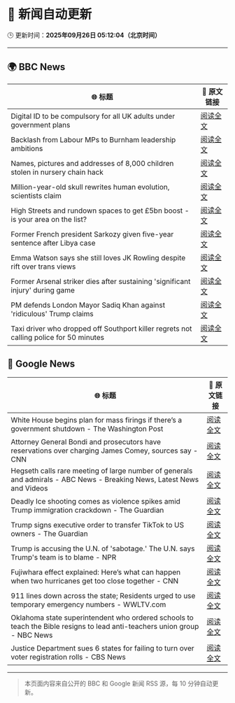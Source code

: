 # 🧠 新闻自动更新

🕒 更新时间：**2025年09月26日 05:12:04（北京时间）**

---

## 🌍 BBC News

| 🌐 标题 | 🔗 原文链接 |
|--------|-------------|
| Digital ID to be compulsory for all UK adults under government plans | [阅读全文](https://www.bbc.com/news/articles/c4g54g6vgpdo?at_medium=RSS&at_campaign=rss) |
| Backlash from Labour MPs to Burnham leadership ambitions | [阅读全文](https://www.bbc.com/news/articles/c70190e0p6yo?at_medium=RSS&at_campaign=rss) |
| Names, pictures and addresses of 8,000 children stolen in nursery chain hack | [阅读全文](https://www.bbc.com/news/articles/c62ldyvpwv9o?at_medium=RSS&at_campaign=rss) |
| Million-year-old skull rewrites human evolution, scientists claim | [阅读全文](https://www.bbc.com/news/articles/cdx01ve5151o?at_medium=RSS&at_campaign=rss) |
| High Streets and rundown spaces to get £5bn boost - is your area on the list? | [阅读全文](https://www.bbc.com/news/articles/c1mx8vr2gr1o?at_medium=RSS&at_campaign=rss) |
| Former French president Sarkozy given five-year sentence after Libya case | [阅读全文](https://www.bbc.com/news/articles/cp98kepmj9lo?at_medium=RSS&at_campaign=rss) |
| Emma Watson says she still loves JK Rowling despite rift over trans views | [阅读全文](https://www.bbc.com/news/articles/c4gvp18xe17o?at_medium=RSS&at_campaign=rss) |
| Former Arsenal striker dies after sustaining 'significant injury' during game | [阅读全文](https://www.bbc.com/news/articles/cq5jye4v64no?at_medium=RSS&at_campaign=rss) |
| PM defends London Mayor Sadiq Khan against 'ridiculous' Trump claims | [阅读全文](https://www.bbc.com/news/articles/c147vd511djo?at_medium=RSS&at_campaign=rss) |
| Taxi driver who dropped off Southport killer regrets not calling police for 50 minutes | [阅读全文](https://www.bbc.com/news/articles/cpd96g46vzwo?at_medium=RSS&at_campaign=rss) |

## 📰 Google News

| 🌐 标题 | 🔗 原文链接 |
|--------|-------------|
| White House begins plan for mass firings if there’s a government shutdown - The Washington Post | [阅读全文](https://news.google.com/rss/articles/CBMikwFBVV95cUxOUGNjMWt6aWRtN0JaV0VmYlhJUzZHdWJfYjRqVkFPWDR1OXVwLTJYYUgzNjNSdnlNTFVtV19WVU5IZE9vMldIa1d4aVdRc0lHS2VmWm9UazVKR1N0Y1FNM0JiNmlwbmc5dVFocjVOR0w2LTVXOU9oWTVubmF6TmxldXEtclk0RFVWOGpMTW9aN0ZUMEU?oc=5) |
| Attorney General Bondi and prosecutors have reservations over charging James Comey, sources say - CNN | [阅读全文](https://news.google.com/rss/articles/CBMioAFBVV95cUxPb3J4UGNpMVJHbDN6M2d1bldfb05ySGpsNDRFdG9IaU9zek8zNjhaYXQ0UGswTGp0STJVWXppRmo1bWlQZUF1S2VuNlBOTnBFM0t0NzAtUXZtamlwZkFCcFNvZnBIY2tlZTAzV0szeTNnVHBINnRaS2NXb196Tmd1RVFHNzRTSC12TF9ocWxQV3BKQ2xFUk9EbDh5eWs3c2hy?oc=5) |
| Hegseth calls rare meeting of large number of generals and admirals - ABC News - Breaking News, Latest News and Videos | [阅读全文](https://news.google.com/rss/articles/CBMirAFBVV95cUxNbmJBRHpselcyY3g4ZGxmNEc0VUdDRTliY19CdlFsc3ZqdVRMR0N6NzJIU2lGWVlwY2VzbUEwaGotSkdNdnJ1R0t4S1FSNDlPNjZGMzVESmlvVkhRTEM2OFNEaXUyUEwtWnFVc2l3d2ZOdW03N3Z4UnQzMkQ0QUVTSUxpZm5VNkVBa1dScmJEWHA4NXZjbnJhY3hCemRYSmNldmZyWWlFa2tzYUhw0gGyAUFVX3lxTFB3Zk1KZkNrLXBFdVRNR1BfSkl4bEN3SUUtd2lfa2k3NG9uYVEySWNiaVRVaEpoUm1RRWJybVBKLXNzdzl6ZjMxbGZTb00xRW1NYXVrWGNKZldOTWFVcjJUejVCTXd2RXBsZTRuRjRyckZyN1l0bmQxMlVEckNQX3JkMm00SlJEbjdvbHRpaTNycmoyU2pNb1FoRXY2dzhFbXVMT2RESk5wY2JITHRGQnFyUnc?oc=5) |
| Deadly Ice shooting comes as violence spikes amid Trump immigration crackdown - The Guardian | [阅读全文](https://news.google.com/rss/articles/CBMiggFBVV95cUxQQ2Z1NnVrWkt1cWRmR2hzdHRuVnI2NVBxZTU5c08xNmFRbGpfaWtRUFFDWWprQWJGbXA0QXpoalBpaFJEZGFZZnN6ak9BbUdieEpPdXpHMUxSQjNONm5waDUxWE9OdjRVQzVSTHo2RG5keU5FeThsYklra0hCbkJZTXpB?oc=5) |
| Trump signs executive order to transfer TikTok to US owners - The Guardian | [阅读全文](https://news.google.com/rss/articles/CBMif0FVX3lxTE9SRFVuX2FhREFWTG1ZbG8zbDRBTVNlVkYtbHFXMGtVZWdNdXhjRF9selRzaXl2UU84TVFlWHNBNEx3c1dPMlV5ZzFmNHRXVTQ3c29FWllWa2VJNVFicUNscTZfRnZWS2dfSlFNLXFkVGJyWkZkc1Jmb1Z1MWdCdWs?oc=5) |
| Trump is accusing the U.N. of 'sabotage.' The U.N. says Trump's team is to blame - NPR | [阅读全文](https://news.google.com/rss/articles/CBMikwFBVV95cUxNT0NIVGF5bFB2d3JHLUg3a3NPU3l3b1RFU3dUc1lfbUZlUHBGZjV4WlVMNWpzRzd1VGJqRWQwTERTWDRlSDdDUzgyX3NZMEY5TEluSHBnbE56djZlRWZHdlZ0aVdoRENIRVN3ZjM1QUF3ZDJ6RVlsTVN0cEYxQWVNNG5EWF9MYlg3NDA3QTJsejJUaXM?oc=5) |
| Fujiwhara effect explained: Here’s what can happen when two hurricanes get too close together - CNN | [阅读全文](https://news.google.com/rss/articles/CBMigwFBVV95cUxQdmtBNk1MQjFBNmVVZzVBZ0tRdHZFV1dZTUFSWUtRUUc4S20ydmcxZHV2MmNnRVFzVTRWUWhsZzhkbVNxRWgxNmx2bnVsU1phV2p4Q1BpQ0NlUTBSUnJsdHhUM0FRMHc1aDVqVE1Tem1Wd1ZYa0REZURrTzRXZEdPVUQ3SQ?oc=5) |
| 911 lines down across the state; Residents urged to use temporary emergency numbers - WWLTV.com | [阅读全文](https://news.google.com/rss/articles/CBMi_AFBVV95cUxNOHZQcFNhb2FDZXNHUVpJaXRNc2dzWFV2Qk5jNk9aUGhDWlA2dlJhRW5KeGQyOXVBMVc1c245NndqX1pWUVFMd19lSndJOHhqdGtWS2lhdllETlpSMU1paUpBX1lMcGpSVTR3VFExRFZ6N3RuVUpXVHVubS1kazE1NEpkSEp3V3JWN3RkUmVYY05xcG45d3BSa092UV9BckFORHgwZ1RpcFgwNlh2RVZBMmlNeU1ERXRaMlI0aUZqNk1ySnNGVWdSaTJJSlJValpReTBjOEt1Q2t4UUNPRFpzVG5sSHFTSzJfUXpBc25Qb0d4d3J4b01uOHpGT0k?oc=5) |
| Oklahoma state superintendent who ordered schools to teach the Bible resigns to lead anti-teachers union group - NBC News | [阅读全文](https://news.google.com/rss/articles/CBMixwFBVV95cUxNWkx2TzByWG8ya3BhclJPM1hBOWVLV2RjaEhmN0dhQW1wb1ZKSnJOOUM5SHJRWXFoSTBBdVJ4N0ZlWEpMZHR2Tkt4RWFpYW9FMFNHZzlCMGo1ZFFQMzhqWkE0Z3MtZ3lOdXRQSE5Qdml0dTZWaFczS0R2R0s2aVJXUUNpdmxZMk1aa2JtTlZwX1VvMGhselVKQ0ZkaGp5U2cyb0lzR1M4SkZhOFF1M1JGM000RjF0QnBiR3hDSkhfSWEydjJ4SVVZ0gFWQVVfeXFMUGItUWtaVEEzVU9UTGlZczNDckRQQWxKal9pZ3k2eVczV01jWUVBQnBNYVc0d0YySWdPUHFKOEZzQkkwaGtTa2MyWWhGZ3NHVlRsZzE0Unc?oc=5) |
| Justice Department sues 6 states for failing to turn over voter registration rolls - CBS News | [阅读全文](https://news.google.com/rss/articles/CBMijAFBVV95cUxNbHhuMEZhU1Ewc2JEYlo5RzBaT2hxNWFDd0xhTUFnVFFTbmlkMms2ZXEtX1NFTldTMFNqRFhJekpUWVBES0JkNU8teTZoNmQ5aGtLVkVTeENvSzlpQTVBNzlfYko5NFRQOVg0azg0WmtXcjJ6cWI3b1B5dXJLcW5EM1Z2RWYwR2FCWnF0N9IBkgFBVV95cUxPaVFxRU9WYTF1aWhVZGt0OW5HRmJuQjEzMjVxMFB2ZUhybTNoSzh1cjg4aXZpMlM5WUU3SnRDWW5IX05EOHg1TUIxN0VvdlNzZFkzc2JtS3N3cF9OTDVTRlZOeUtORVU1dDlkVDVaTXk5MU0wTm5Ub0RBdFV1RHI4RE16MnQzSjlwN2NHcFpwZ1llZw?oc=5) |

---
> 本页面内容来自公开的 BBC 和 Google 新闻 RSS 源，每 10 分钟自动更新。